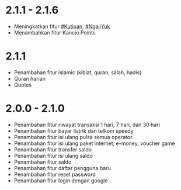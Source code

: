# 2.1.1 - 2.1.6
- Meningkatkan fitur [#Kutipan](), [#NgajiYuk]()
- Menambahkan fitur Kancio Points

# 2.1.1
- Penambahan fitur islamic (kiblat, quran, salah, hadis)
- Quran harian
- Quotes

# 2.0.0 - 2.1.0
- Penambahan fitur riwayat transaksi 1 hari, 7 hari, dan 30 hari
- Penambahan fitur bayar listrik dan telkom speedy
- Penambahan fitur isi ulang pulsa semua operator
- Penambahan fitur isi ulang paket internet, e-money, voucher game
- Penambahan fitur transfer saldo
- Penambahan fitur isi ulang saldo
- Penambahan fitur saldo
- Penambahan fitur daftar pengguna baru
- Penambahan fitur reset password
- Penambahan fitur login dengan google
